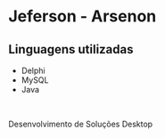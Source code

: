 <h1>Jeferson - Arsenon</h1>
<h2>Linguagens utilizadas</h2>
<ul>
  <li>Delphi</li>
  <li>MySQL</li>
  <li>Java</li>
</ul>
<br>
<p>Desenvolvimento de Soluções Desktop</p>
